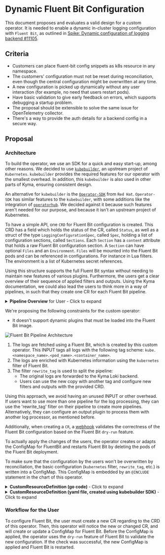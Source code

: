 # Dynamic Fluent Bit Configuration

This document proposes and evaluates a valid design for a custom operator. It is needed to enable a dynamic in-cluster logging configuration with `Fluent Bit`, as outlined in [Spike: Dynamic configuration of logging backend #11105](https://github.com/kyma-project/kyma/issues/11105).

## Criteria
- Customers can place fluent-bit config snippets as k8s resource in any namespace.
- The customers' configuration must not be reset during reconciliation, even though the central configuration might be overwritten at any time.
- A new configuration is picked up dynamically without any user interaction (for example, no need that users restart pods).
- Have basic validation to give early feedback on errors, which supports debugging a startup problem.
- The proposal should be extensible to solve the same issue for OpenTelemetry collector.
- There's a way to provide the auth details for a backend config in a secure way.

## Proposal

### Architecture

To build the operator, we use an SDK for a quick and easy start-up, among other reasons. We decided to use [`kubebuilder`](https://github.com/kubernetes-sigs/kubebuilder), an upstream project of `Kubernetes`. `kubebuilder` provides the required features for our operator with the smallest overhead. In addition, this `kubebuilder` is also used in other parts of Kyma, ensuring consistent design.

An alternative for `kubebuilder` is the [`Operator-SDK`](https://github.com/operator-framework/operator-sdk) from `Red Hat`. `Operator-SDK` has similar features to the `kubebuilder`, with some additions like the integration of [`operatorhub`](https://operatorhub.io/). We decided against it because such features aren't needed for our purpose, and because it isn't an upstream project of Kubernetes.

To have a simple API, one `CRD` for Fluent Bit configuration is created. This CRD has a field which holds the status of the CR, called `Status`, as well as a struct of the type `LoggingConfigurationSpec`, called `Spec`, holding a list of configuration sections, called `Sections`. Each `Section` has a `content` attribute that holds a raw Fluent Bit configuration section. A `Section` can have optional `Files` and an `Environment`. `Files` will be mounted into the Fluent Bit pods and can be referenced in configurations. For instance in Lua filters. The environment is a list of Kubernetes secret references.

Using this structure supports the full Fluent Bit syntax without needing to maintain new features of various plugins. Furthermore, the users get a clear overview of their sequence of applied filters and outputs. Using the Kyma documentation, we could also lead the users to think more in a way of pipelines, in such that they create one CR for each Fluent Bit pipeline.

<details>
<summary><b>Pipeline Overview</b> for User - Click to expand</summary>

![Thank you](images/fluentbit_CR_overview.svg)
</details>

We're proposing the following constraints for the custom operator:
- It doesn't support dynamic plugins that must be loaded into the Fluent Bit image.

![Fluent Bit Pipeline Architecture](images/fluentbit_dynamic_config.svg)

1. The logs are fetched using a Fluent Bit, which is created by this custom operator. This INPUT tags all logs with the following tag scheme: `kube.<namespace_name>.<pod_name>.<container_name>`.
2. The logs are enriched with Kubernetes information using the `kubernetes` filter of Fluent Bit.
3. The filter `rewrite_tag` is used to split the pipeline:
   - The original logs are forwarded to the Kyma Loki backend.
   - Users can use the new copy with another tag and configure new filters and outputs with the provided CRD.

Using this approach, we avoid having an unused INPUT or other overhead.
If users want to use more than one pipeline for the log processing, they can use the 'rewrite_tag' filter on their pipeline to create more pipelines. Alternatively, they can configure an output plugin to process them with another log processor, as mentioned before.

Additionally, when creating a `CR`, a [webhook](https://book.kubebuilder.io/cronjob-tutorial/webhook-implementation.html) validates the correctness of the Fluent Bit configuration based on the Fluent Bit `dry-run` feature.

To actually apply the changes of the users, the operator creates or adapts the ConfigMap for FluentBit and restarts Fluent Bit by deleting the pods of the Fluent Bit deployment.

To make sure that the configuration by the users won't be overwritten by reconciliation, the basic configuration (`kubernetes` filter, `rewrite_tag`, etc.) is written into a ConfigMap. This ConfigMap is embedded by an `@INCLUDE` statement in the chart of this operator.

<details>
  <summary><b>CustomResourceDefinition (go code) </b>- Click to expand</summary>

```go
package v1alpha1

import (
	metav1 "k8s.io/apimachinery/pkg/apis/meta/v1"
)

// EDIT THIS FILE!  THIS IS SCAFFOLDING FOR YOU TO OWN!
// NOTE: json tags are required.  Any new fields you add must have json tags for the fields to be serialized.

// LoggingConfigurationSpec defines the desired state of LoggingConfiguration
type LoggingConfigurationSpec struct {
	Sections []Section `json:"sections,omitempty"`
}

// Section describes a Fluent Bit configuration section
type Section struct {
	Content     string            `json:"content,omitempty"`
	Environment []SecretReference `json:"environment,omitempty"`
	Files       []FileMount       `json:"files,omitempty"`
}

// FileMount provides file content to be consumed by a Section configuration
type FileMount struct {
	Name    string `json:"name,omitempty"`
	Content string `json:"content,omitempty"`
}

// SecretReference is a pointer to a Kubernetes secret that should be provided as environment to Fluent Bit
type SecretReference struct {
	Name      string `json:"name,omitempty"`
	Namespace string `json:"namespace,omitempty"`
}

// LoggingConfigurationStatus defines the observed state of LoggingConfiguration
type LoggingConfigurationStatus struct {
	// INSERT ADDITIONAL STATUS FIELD - define observed state of cluster
	// Important: Run "make" to regenerate code after modifying this file
}

//+kubebuilder:object:root=true
//+kubebuilder:subresource:status

// LoggingConfiguration is the Schema for the loggingconfigurations API
type LoggingConfiguration struct {
	metav1.TypeMeta   `json:",inline"`
	metav1.ObjectMeta `json:"metadata,omitempty"`

	Spec   LoggingConfigurationSpec   `json:"spec,omitempty"`
	Status LoggingConfigurationStatus `json:"status,omitempty"`
}

//+kubebuilder:object:root=true

// LoggingConfigurationList contains a list of LoggingConfiguration
type LoggingConfigurationList struct {
	metav1.TypeMeta `json:",inline"`
	metav1.ListMeta `json:"metadata,omitempty"`
	Items           []LoggingConfiguration `json:"items"`
}

func init() {
	SchemeBuilder.Register(&LoggingConfiguration{}, &LoggingConfigurationList{})
}
```
</details>


<details>
  <summary><b>CustomResourceDefinition (yaml file, created using kubebuilder SDK)</b> - Click to expand</summary>

```yaml
---
apiVersion: apiextensions.k8s.io/v1
kind: CustomResourceDefinition
metadata:
  annotations:
    controller-gen.kubebuilder.io/version: v0.4.1
  creationTimestamp: null
  name: loggingconfigurations.telemetry.kyma-project.io
spec:
  group: telemetry.kyma-project.io
  names:
    kind: LoggingConfiguration
    listKind: LoggingConfigurationList
    plural: loggingconfigurations
    singular: loggingconfiguration
  scope: Namespaced
  versions:
  - name: v1alpha1
    schema:
      openAPIV3Schema:
        description: LoggingConfiguration is the Schema for the loggingconfigurations
          API
        properties:
          apiVersion:
            description: 'APIVersion defines the versioned schema of this representation
              of an object. Servers should convert recognized schemas to the latest
              internal value, and may reject unrecognized values. More info: https://git.k8s.io/community/contributors/devel/sig-architecture/api-conventions.md#resources'
            type: string
          kind:
            description: 'Kind is a string value representing the REST resource this
              object represents. Servers may infer this from the endpoint the client
              submits requests to. Cannot be updated. In CamelCase. More info: https://git.k8s.io/community/contributors/devel/sig-architecture/api-conventions.md#types-kinds'
            type: string
          metadata:
            type: object
          spec:
            description: LoggingConfigurationSpec defines the desired state of LoggingConfiguration
            properties:
              sections:
                items:
                  description: Section describes a Fluent Bit configuration section
                  properties:
                    content:
                      type: string
                    environment:
                      items:
                        description: SecretReference is a pointer to a Kubernetes
                          secret that should be provided as environment to Fluent
                          Bit
                        properties:
                          name:
                            type: string
                          namespace:
                            type: string
                        type: object
                      type: array
                    files:
                      items:
                        description: FileMount provides file content to be consumed
                          by a Section configuration
                        properties:
                          content:
                            type: string
                          name:
                            type: string
                        type: object
                      type: array
                  type: object
                type: array
            type: object
          status:
            description: LoggingConfigurationStatus defines the observed state of
              LoggingConfiguration
            type: object
        type: object
    served: true
    storage: true
    subresources:
      status: {}
status:
  acceptedNames:
    kind: ""
    plural: ""
  conditions: []
  storedVersions: []
```
</details>



### Workflow for the User

To configure Fluent Bit, the user must create a new CR regarding to the CRD of this operator. Then, this operator will notice the new or changed CR, and will create or update a ConfigMap for Fluent Bit. Before the ConfigMap is applied, the operator uses the `dry-run` feature of Fluent Bit to validate the new configuration. If the check was successful, the new ConfigMap is applied and Fluent Bit is restarted.
